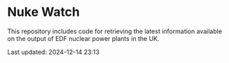 # Nuke Watch

This repository includes code for retrieving the latest information available on the output of EDF nuclear power plants in the UK.

Last updated: 2024-12-14 23:13